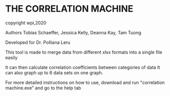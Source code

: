 # THE CORRELATION MACHINE
copyright wpi,2020

Authors Tobias Schaeffer, Jessica Kelly, 
Deanna Kay, Tam Tuong

Developed for Dr. Polliana Leru

This tool is made to merge data from different xlsx formats into
a single file easily

It can then calculate correlation coefficients between categories of data
It can also graph up to 6 data sets on one graph.

For more detailed instructions on how to use, 
download and run "correlation machine.exe" and go to
the help tab

